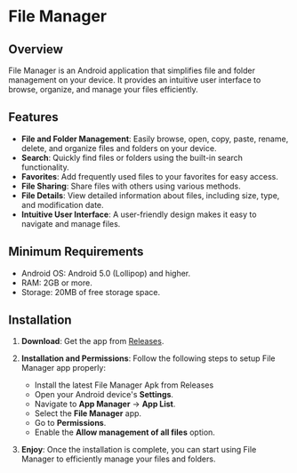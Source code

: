 # File Manager

## Overview

File Manager is an Android application that simplifies file and folder management on your device. It provides an intuitive user interface to browse, organize, and manage your files efficiently.

## Features

- **File and Folder Management**: Easily browse, open, copy, paste, rename, delete, and organize files and folders on your device.
- **Search**: Quickly find files or folders using the built-in search functionality.
- **Favorites**: Add frequently used files to your favorites for easy access.
- **File Sharing**: Share files with others using various methods.
- **File Details**: View detailed information about files, including size, type, and modification date.
- **Intuitive User Interface**: A user-friendly design makes it easy to navigate and manage files.

## Minimum Requirements

- Android OS: Android 5.0 (Lollipop) and higher.
- RAM: 2GB or more.
- Storage: 20MB of free storage space.

## Installation

1. **Download**: Get the app from [Releases](https://github.com/Ho9pe/File_Manager/releases).

2. **Installation and Permissions**: Follow the following steps to setup File Manager app properly: 

   - Install the latest File Manager Apk from Releases
   - Open your Android device's **Settings**.
   - Navigate to **App Manager** -> **App List**.
   - Select the **File Manager** app.
   - Go to **Permissions**.
   - Enable the **Allow management of all files** option.

4. **Enjoy**: Once the installation is complete, you can start using File Manager to efficiently manage your files and folders.
